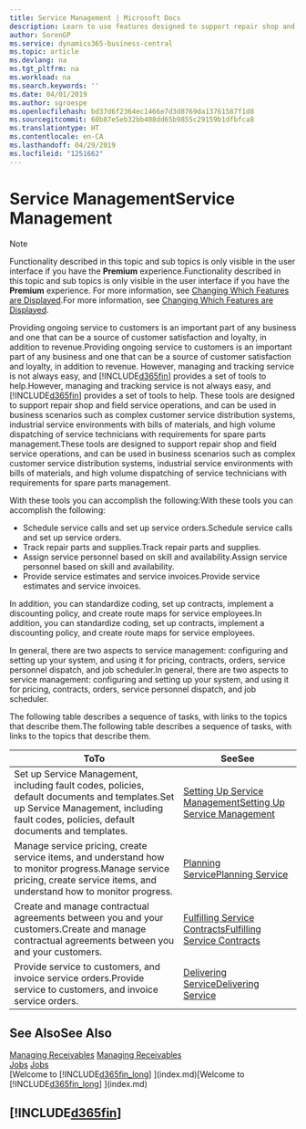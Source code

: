 ```yaml
---
title: Service Management | Microsoft Docs
description: Learn to use features designed to support repair shop and field service operations.
author: SorenGP
ms.service: dynamics365-business-central
ms.topic: article
ms.devlang: na
ms.tgt_pltfrm: na
ms.workload: na
ms.search.keywords: ''
ms.date: 04/01/2019
ms.author: sgroespe
ms.openlocfilehash: bd37d6f2364ec1466e7d3d8769da13761587f1d8
ms.sourcegitcommit: 60b87e5eb32bb408dd65b9855c29159b1dfbfca8
ms.translationtype: HT
ms.contentlocale: en-CA
ms.lasthandoff: 04/29/2019
ms.locfileid: "1251662"
---
```

# <a name="service-management"></a><span data-ttu-id="67b02-103">Service Management</span><span class="sxs-lookup"><span data-stu-id="67b02-103">Service Management</span></span>
> [!NOTE]
> <span data-ttu-id="67b02-104">Functionality described in this topic and sub topics is only visible in the user interface if you have the **Premium** experience.</span><span class="sxs-lookup"><span data-stu-id="67b02-104">Functionality described in this topic and sub topics is only visible in the user interface if you have the **Premium** experience.</span></span> <span data-ttu-id="67b02-105">For more information, see [Changing Which Features are Displayed](ui-experiences.md).</span><span class="sxs-lookup"><span data-stu-id="67b02-105">For more information, see [Changing Which Features are Displayed](ui-experiences.md).</span></span>

<span data-ttu-id="67b02-106">Providing ongoing service to customers is an important part of any business and one that can be a source of customer satisfaction and loyalty, in addition to revenue.</span><span class="sxs-lookup"><span data-stu-id="67b02-106">Providing ongoing service to customers is an important part of any business and one that can be a source of customer satisfaction and loyalty, in addition to revenue.</span></span> <span data-ttu-id="67b02-107">However, managing and tracking service is not always easy, and [!INCLUDE[d365fin](includes/d365fin_md.md)] provides a set of tools to help.</span><span class="sxs-lookup"><span data-stu-id="67b02-107">However, managing and tracking service is not always easy, and [!INCLUDE[d365fin](includes/d365fin_md.md)] provides a set of tools to help.</span></span> <span data-ttu-id="67b02-108">These tools are designed to support repair shop and field service operations, and can be used in business scenarios such as complex customer service distribution systems, industrial service environments with bills of materials, and high volume dispatching of service technicians with requirements for spare parts management.</span><span class="sxs-lookup"><span data-stu-id="67b02-108">These tools are designed to support repair shop and field service operations, and can be used in business scenarios such as complex customer service distribution systems, industrial service environments with bills of materials, and high volume dispatching of service technicians with requirements for spare parts management.</span></span>  

 <span data-ttu-id="67b02-109">With these tools you can accomplish the following:</span><span class="sxs-lookup"><span data-stu-id="67b02-109">With these tools you can accomplish the following:</span></span>  

* <span data-ttu-id="67b02-110">Schedule service calls and set up service orders.</span><span class="sxs-lookup"><span data-stu-id="67b02-110">Schedule service calls and set up service orders.</span></span>  
* <span data-ttu-id="67b02-111">Track repair parts and supplies.</span><span class="sxs-lookup"><span data-stu-id="67b02-111">Track repair parts and supplies.</span></span>  
* <span data-ttu-id="67b02-112">Assign service personnel based on skill and availability.</span><span class="sxs-lookup"><span data-stu-id="67b02-112">Assign service personnel based on skill and availability.</span></span>  
* <span data-ttu-id="67b02-113">Provide service estimates and service invoices.</span><span class="sxs-lookup"><span data-stu-id="67b02-113">Provide service estimates and service invoices.</span></span>  

<span data-ttu-id="67b02-114">In addition, you can standardize coding, set up contracts, implement a discounting policy, and create route maps for service employees.</span><span class="sxs-lookup"><span data-stu-id="67b02-114">In addition, you can standardize coding, set up contracts, implement a discounting policy, and create route maps for service employees.</span></span>  

<span data-ttu-id="67b02-115">In general, there are two aspects to service management: configuring and setting up your system, and using it for pricing, contracts, orders, service personnel dispatch, and job scheduler.</span><span class="sxs-lookup"><span data-stu-id="67b02-115">In general, there are two aspects to service management: configuring and setting up your system, and using it for pricing, contracts, orders, service personnel dispatch, and job scheduler.</span></span>  

<span data-ttu-id="67b02-116">The following table describes a sequence of tasks, with links to the topics that describe them.</span><span class="sxs-lookup"><span data-stu-id="67b02-116">The following table describes a sequence of tasks, with links to the topics that describe them.</span></span>   

|<span data-ttu-id="67b02-117">**To**</span><span class="sxs-lookup"><span data-stu-id="67b02-117">**To**</span></span>|<span data-ttu-id="67b02-118">**See**</span><span class="sxs-lookup"><span data-stu-id="67b02-118">**See**</span></span>|  
|------------|-------------|  
|<span data-ttu-id="67b02-119">Set up Service Management, including fault codes, policies, default documents and templates.</span><span class="sxs-lookup"><span data-stu-id="67b02-119">Set up Service Management, including fault codes, policies, default documents and templates.</span></span>|[<span data-ttu-id="67b02-120">Setting Up Service Management</span><span class="sxs-lookup"><span data-stu-id="67b02-120">Setting Up Service Management</span></span>](service-setup-service.md)|  
|<span data-ttu-id="67b02-121">Manage service pricing, create service items, and understand how to monitor progress.</span><span class="sxs-lookup"><span data-stu-id="67b02-121">Manage service pricing, create service items, and understand how to monitor progress.</span></span>|[<span data-ttu-id="67b02-122">Planning Service</span><span class="sxs-lookup"><span data-stu-id="67b02-122">Planning Service</span></span>](service-plan-service.md)|  
|<span data-ttu-id="67b02-123">Create and manage contractual agreements between you and your customers.</span><span class="sxs-lookup"><span data-stu-id="67b02-123">Create and manage contractual agreements between you and your customers.</span></span>|[<span data-ttu-id="67b02-124">Fulfilling Service Contracts</span><span class="sxs-lookup"><span data-stu-id="67b02-124">Fulfilling Service Contracts</span></span>](service-fulfill-service-contracts.md)|  
|<span data-ttu-id="67b02-125">Provide service to customers, and invoice service orders.</span><span class="sxs-lookup"><span data-stu-id="67b02-125">Provide service to customers, and invoice service orders.</span></span>|[<span data-ttu-id="67b02-126">Delivering Service</span><span class="sxs-lookup"><span data-stu-id="67b02-126">Delivering Service</span></span>](service-deliver-service.md)|  

## <a name="see-also"></a><span data-ttu-id="67b02-127">See Also</span><span class="sxs-lookup"><span data-stu-id="67b02-127">See Also</span></span>  
<span data-ttu-id="67b02-128">[Managing Receivables](receivables-manage-receivables.md) </span><span class="sxs-lookup"><span data-stu-id="67b02-128">[Managing Receivables](receivables-manage-receivables.md) </span></span>  
<span data-ttu-id="67b02-129">[Jobs](projects-how-create-jobs.md) </span><span class="sxs-lookup"><span data-stu-id="67b02-129">[Jobs](projects-how-create-jobs.md) </span></span>  
<span data-ttu-id="67b02-130">[Welcome to [!INCLUDE[d365fin_long](includes/d365fin_long_md.md)] ](index.md)</span><span class="sxs-lookup"><span data-stu-id="67b02-130">[Welcome to [!INCLUDE[d365fin_long](includes/d365fin_long_md.md)] ](index.md)</span></span>

## [!INCLUDE[d365fin](includes/free_trial_md.md)]  

